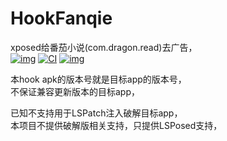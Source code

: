# HookFanqie

xposed给番茄小说(com.dragon.read)去广告，  
[![img](https://img.shields.io/badge/%E6%9B%B4%E6%96%B0%E6%97%A5%E5%BF%97-ChangeLog-brightgreen)](https://github.com/AoEiuV020/HookFanqie/blob/main/ChangeLog.txt)
[![CI](https://github.com/AoEiuV020/HookFanqie/actions/workflows/main.yml/badge.svg)](https://github.com/AoEiuV020/HookFanqie/actions/workflows/main.yml)
[![img](https://img.shields.io/github/v/release/AoEiuV020/HookFanqie.svg?include_prereleases)](https://github.com/AoEiuV020/HookFanqie/releases)

本hook apk的版本号就是目标app的版本号，  
不保证兼容更新版本的目标app，  

已知不支持用于LSPatch注入破解目标app，  
本项目不提供破解版相关支持，只提供LSPosed支持，  
